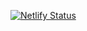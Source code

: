 [![Netlify Status](https://api.netlify.com/api/v1/badges/5eab4a1c-d15a-4510-8ed7-736e184a7112/deploy-status)](https://app.netlify.com/sites/nervous-bhabha-f9817f/deploys)

